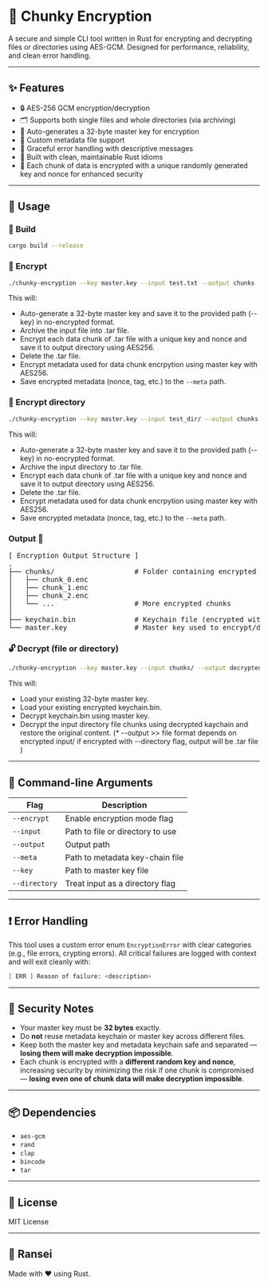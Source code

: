 # 🔐 Chunky Encryption

A secure and simple CLI tool written in Rust for encrypting and decrypting files or directories using AES-GCM. Designed for performance, reliability, and clean error handling.

---

## ✨ Features

- 🔒 AES-256 GCM encryption/decryption
- 🗂️ Supports both single files and whole directories (via archiving)
- 🔑 Auto-generates a 32-byte master key for encryption
- 📁 Custom metadata file support
- 🚫 Graceful error handling with descriptive messages
- 🧪 Built with clean, maintainable Rust idioms
- 🔐 Each chunk of data is encrypted with a unique randomly generated key and nonce for enhanced security

---

## 🚀 Usage

### 🔧 Build

```bash
cargo build --release
```

### 🧬 Encrypt

```bash
./chunky-encryption --key master.key --input test.txt --output chunks --meta keychain.bin   --encrypt
```

This will:
- Auto-generate a 32-byte master key and save it to the provided path (--key) in no-encrypted format.
- Archive the input file into .tar file.
- Encrypt each data chunk of .tar file with a unique key and nonce and save it to output directory using AES256.
- Delete the .tar file.
- Encrypt metadata used for data chunk encrpytion using master key with AES256.
- Save encrypted metadata (nonce, tag, etc.) to the `--meta` path.


### 🧬 Encrypt directory

```bash
./chunky-encryption --key master.key --input test_dir/ --output chunks --meta keychain.bin   --encrypt --directory
```

This will:
- Auto-generate a 32-byte master key and save it to the provided path (--key) in no-encrypted format.
- Archive the input directory to .tar file.
- Encrypt each data chunk of .tar file with a unique key and nonce and save it to output directory using AES256.
- Delete the .tar file.
- Encrypt metadata used for data chunk encrpytion using master key with AES256.
- Save encrypted metadata (nonce, tag, etc.) to the `--meta` path.

### Output 📁
<pre>
[ Encryption Output Structure ]
.
├── chunks/                   # Folder containing encrypted file chunks
│   ├── chunk_0.enc
│   ├── chunk_1.enc
│   ├── chunk_2.enc
│   └── ...                   # More encrypted chunks
│
├── keychain.bin              # Keychain file (encrypted with master.key)
└── master.key                # Master key used to encrypt/decrypt keychain.bin
</pre>


### 🔓 Decrypt (file or directory)

```bash
./chunky-encryption --key master.key --input chunks/ --output decrypted.<depends_on_encrypted_file> --meta keychain.bin
```

This will:
- Load your existing 32-byte master key.
- Load your existing encrypted keychain.bin.
- Decrypt keychain.bin using master key.
- Decrypt the input directory file chunks using decrypted kaychain and restore the original content. (* --output >> file format depends on encrypted input/ if encrypted with --directory flag, output will be .tar file )

---

## 📄 Command-line Arguments

| Flag          | Description                                   |
|---------------|-----------------------------------------------|
| `--encrypt`   | Enable encryption mode flag                   |
| `--input`     | Path to file or directory to use              |
| `--output`    | Output path                                   |
| `--meta`      | Path to metadata key-chain file               |
| `--key`       | Path to master key file                       |
| `--directory` | Treat input as a directory flag               |

---

## ❗ Error Handling

This tool uses a custom error enum `EncryptionError` with clear categories (e.g., file errors, crypting errors). All critical failures are logged with context and will exit cleanly with:

```bash
[ ERR ] Reason of failure: <description>
```

---

## 🔐 Security Notes

- Your master key must be **32 bytes** exactly.
- Do **not** reuse metadata keychain or master key across different files.
- Keep both the master key and metadata keychain safe and separated — **losing them will make decryption impossible**.
- Each chunk is encrypted with a **different random key and nonce**, increasing security by minimizing the risk if one chunk is compromised — **losing even one of chunk data will make decryption impossible**.

---

## 📦 Dependencies

- `aes-gcm`
- `rand`
- `clap`
- `bincode`
- `tar`

---

## 📜 License

MIT License

---

## 👤 Ransei

Made with ❤️ using Rust.
